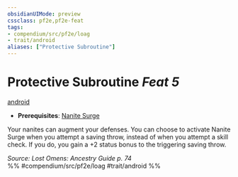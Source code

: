 ```yaml
---
obsidianUIMode: preview
cssclass: pf2e,pf2e-feat
tags:
- compendium/src/pf2e/loag
- trait/android
aliases: ["Protective Subroutine"]
---
```

# Protective Subroutine  *Feat 5*  
[android](../../Rules/traits/android-loag.md)  

- **Prerequisites**: [Nanite Surge](nanite-surge-loag.md)

Your nanites can augment your defenses. You can choose to activate Nanite Surge when you attempt a saving throw, instead of when you attempt a skill check. If you do, you gain a +2 status bonus to the triggering saving throw.

*Source: Lost Omens: Ancestry Guide p. 74*  
%% #compendium/src/pf2e/loag #trait/android %%